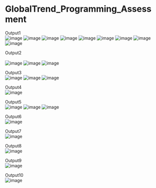 # GlobalTrend_Programming_Assessment

Output1
<br>
![image](https://github.com/user-attachments/assets/f27a5134-072a-46b1-a6df-9f7ec3906248)
![image](https://github.com/user-attachments/assets/de0cf5ce-974e-4484-b76e-c39665a078a4)
![image](https://github.com/user-attachments/assets/8967f91f-b132-4969-8bda-14df06654892)
![image](https://github.com/user-attachments/assets/b5f2d316-93eb-4605-a4e8-81f9079f11a8)
![image](https://github.com/user-attachments/assets/51468a52-91e5-41c4-a5ab-19d402c23bb0)
![image](https://github.com/user-attachments/assets/58a2810e-1b1c-48dd-b418-8c615bbb1188)
![image](https://github.com/user-attachments/assets/d49b896b-2059-4c1b-a32b-a72a74b2bb75)
![image](https://github.com/user-attachments/assets/7463fd89-97bd-4c0d-a2c2-d0b48164beb2)
![image](https://github.com/user-attachments/assets/45d2b282-f6b4-49bd-94f2-df888bf9732e)


Output2
<br>       	
![image](https://github.com/user-attachments/assets/bfe9cc1e-e8d9-45c8-8547-98f021764081)
![image](https://github.com/user-attachments/assets/57efcc91-3135-4aff-9942-d49a3181e530)
![image](https://github.com/user-attachments/assets/bf64f184-603f-4d84-acf0-9bd441439fe0)

Output3
<br> 
![image](https://github.com/user-attachments/assets/893c78d8-990b-43ad-9a89-f25596e258f4)
![image](https://github.com/user-attachments/assets/c7eae051-0617-492a-b22c-74c4524433e8)
![image](https://github.com/user-attachments/assets/06255477-22f5-4dca-8697-68c9ac219584)

Output4
<br>
![image](https://github.com/user-attachments/assets/81c9ec8a-096a-45a0-b4a8-6fea743cf3e0)

Output5
<br>
![image](https://github.com/user-attachments/assets/20f691ec-8b74-4ccf-92eb-5a06222f6dc3)
![image](https://github.com/user-attachments/assets/74f44ea6-cadc-4f92-8591-851f02658c2b)
![image](https://github.com/user-attachments/assets/591e9b58-9fa7-4e7a-8e63-00320a9a01cf)

Output6
<br>
![image](https://github.com/user-attachments/assets/9fd4d7b8-d9c1-494f-9a38-20f9969fdc90)

Output7
<br>
![image](https://github.com/user-attachments/assets/7eb09489-7a89-4ffb-bc16-5395af618dae)

Output8
<br>
![image](https://github.com/user-attachments/assets/d7a0ae03-419e-435f-9b0e-a669b97364d2)

Output9
<br>
![image](https://github.com/user-attachments/assets/0f6ec8ba-befe-476b-8a42-0a50ad179c35)

Output10
<br>
![image](https://github.com/user-attachments/assets/e85809ce-4749-4690-bc24-3e6dcaba98de)

















